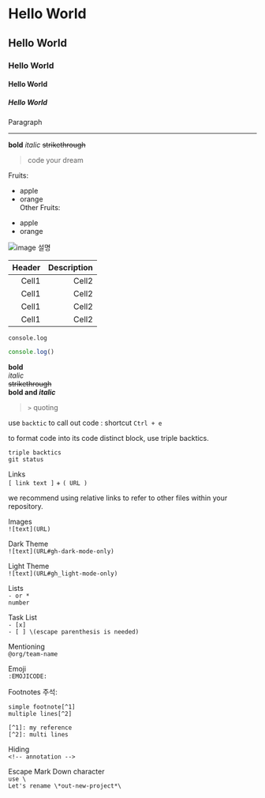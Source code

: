 # Hello World
## Hello World
### Hello World
#### Hello World
##### Hello World

Paragraph

<!--Line-->
___
<!-- Text attributes -->
**bold**
*italic*
~~strikethrough~~

<!-- Quote -->
> code your dream

<!-- Bullet List -->
Fruits:  
* apple  
* orange  
Other Fruits:
- apple  
- orange

<!-- Image-->
![image 설명](link)

<!--Table-->
|Header|Description|
|--:|--:|
|Cell1|Cell2|
|Cell1|Cell2|
|Cell1|Cell2|
|Cell1|Cell2|

<!--Code-->
`console.log`
```ts
console.log()
```

**bold**  
_italic_  
~~strikethrough~~  
**bold and _italic_**  

> `>` quoting  

use `backtic` to call out code : shortcut `Ctrl + e`  

to format code into its code distinct block, use triple backtics.  
```
triple backtics
git status
```

Links  
`[ link text ]` + `( URL )`  

we recommend using relative links to refer to other files within your repository.  

Images  
`![text](URL)`  

Dark Theme  
`![text](URL#gh-dark-mode-only)`  

Light Theme  
`![text](URL#gh_light-mode-only)`  

Lists  
`- or *`  
`number`  

Task List  
`- [x]`  
`- [ ] \(escape parenthesis is needed)`  

Mentioning  
`@org/team-name`  

Emoji  
`:EMOJICODE:`  

Footnotes 주석:  
```
simple footnote[^1]
multiple lines[^2]

[^1]: my reference  
[^2]: multi lines  
```

Hiding  
`<!-- annotation -->`  

Escape Mark Down character  
`use \`  
`Let's rename \*out-new-project*\`  



